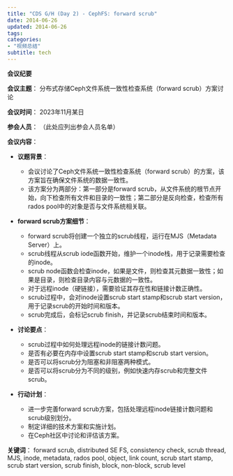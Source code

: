 ```yaml
---
title: "CDS G/H (Day 2) - CephFS: forward scrub"
date: 2014-06-26
updated: 2014-06-26
tags:
categories:
- "视频总结"
subtitle: tech
---
```




**会议纪要**

**会议主题**： 分布式存储Ceph文件系统一致性检查系统（forward scrub）方案讨论

**会议时间**： 2023年11月某日

**参会人员**：  （此处应列出参会人员名单）

**会议内容**：

* **议题背景**：
    * 会议讨论了Ceph文件系统一致性检查系统（forward scrub）的方案，该方案旨在确保文件系统的数据一致性。
    * 该方案分为两部分：第一部分是forward scrub，从文件系统的根节点开始，向下检查所有文件和目录的一致性；第二部分是反向检查，检查所有rados pool中的对象是否与文件系统相关联。

* **forward scrub方案细节**：
    * forward scrub将创建一个独立的scrub线程，运行在MJS（Metadata Server）上。
    * scrub线程从scrub iode函数开始，维护一个inode栈，用于记录需要检查的inode。
    * scrub node函数会检查inode，如果是文件，则检查其元数据一致性；如果是目录，则检查目录内容与元数据的一致性。
    * 对于远程inode（硬链接），需要验证其存在性和链接计数正确性。
    * scrub过程中，会对inode设置scrub start stamp和scrub start version，用于记录scrub的开始时间和版本。
    * scrub完成后，会标记scrub finish，并记录scrub结束时间和版本。

* **讨论要点**：
    * scrub过程中如何处理远程inode的链接计数问题。
    * 是否有必要在内存中设置scrub start stamp和scrub start version。
    * 是否可以将scrub分为阻塞和非阻塞两种模式。
    * 是否可以将scrub分为不同的级别，例如快速内存scrub和完整文件scrub。

* **行动计划**：
    * 进一步完善forward scrub方案，包括处理远程inode链接计数问题和scrub级别划分。
    * 制定详细的技术方案和实施计划。
    * 在Ceph社区中讨论和评估该方案。

**关键词**： forward scrub, distributed SE FS, consistency check, scrub thread, MJS, inode, metadata, rados pool, object, link count, scrub start stamp, scrub start version, scrub finish, block, non-block, scrub level